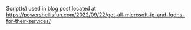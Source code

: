 Script(s) used in blog post located at https://powershellisfun.com/2022/09/22/get-all-microsoft-ip-and-fqdns-for-their-services/